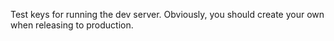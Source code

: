 Test keys for running the dev server. Obviously, you should create your own when releasing to production.
